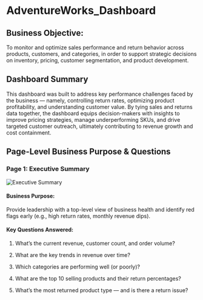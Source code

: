 # AdventureWorks_Dashboard

## Business Objective:
To monitor and optimize sales performance and return behavior across products, customers, and categories, in order to support strategic decisions on inventory, pricing, customer segmentation, and product development.

## Dashboard Summary
This dashboard was built to address key performance challenges faced by the business — namely, controlling return rates, optimizing product profitability, and understanding customer value. By tying sales and returns data together, the dashboard equips decision-makers with insights to improve pricing strategies, manage underperforming SKUs, and drive targeted customer outreach, ultimately contributing to revenue growth and cost containment.

## Page-Level Business Purpose & Questions

### Page 1: Executive Summary
![Executive Summary](https://github.com/dbshreyas/AdventureWorks_Dashboard_Power_BI/blob/main/Dashboard%20Snapshots/1%20Executive%20Summary.png)

#### Business Purpose:

  Provide leadership with a top-level view of business health and identify red flags early (e.g., high return rates, monthly revenue dips).

#### Key Questions Answered:

1. What’s the current revenue, customer count, and order volume?

2. What are the key trends in revenue over time?

3. Which categories are performing well (or poorly)?

4. What are the top 10 selling products and their return percentages?

5. What’s the most returned product type — and is there a return issue?

